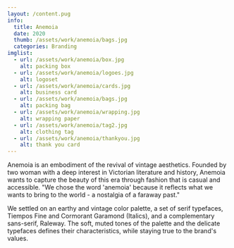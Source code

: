 ```yaml
---
layout: /content.pug
info:
  title: Anemoia
  date: 2020
  thumb: /assets/work/anemoia/bags.jpg
  categories: Branding
imglist:
  - url: /assets/work/anemoia/box.jpg
    alt: packing box
  - url: /assets/work/anemoia/logoes.jpg
    alt: logoset
  - url: /assets/work/anemoia/cards.jpg
    alt: business card
  - url: /assets/work/anemoia/bags.jpg
    alt: packing bag
  - url: /assets/work/anemoia/wrapping.jpg
    alt: wrapping paper
  - url: /assets/work/anemoia/tag2.jpg
    alt: clothing tag
  - url: /assets/work/anemoia/thankyou.jpg
    alt: thank you card
---
```

Anemoia is an embodiment of the revival of vintage aesthetics. Founded by two woman with a deep interest in Victorian literature and history, Anemoia wants to capture the beauty of this era through fashion that is casual and accessible.
"We chose the word 'anemoia' because it reflects what we wants to bring to the world - a nostalgia of a faraway past."

We settled on an earthy and vintage color palette, a set of serif typefaces, Tiempos Fine and Cormorant Garamond (Italics), and a complementary sans-serif, Raleway. The soft, muted tones of the palette and the delicate typefaces defines their characteristics, while staying true to the brand's values.